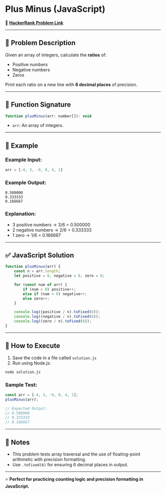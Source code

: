 # Plus Minus (JavaScript)

🔗 **[HackerRank Problem Link](https://www.hackerrank.com/challenges/plus-minus/problem?isFullScreen=true)**

---

## 📖 Problem Description

Given an array of integers, calculate the **ratios** of:
- Positive numbers
- Negative numbers
- Zeros

Print each ratio on a new line with **6 decimal places** of precision.

---

## 🧾 Function Signature

```javascript
function plusMinus(arr: number[]): void
```

- `arr`: An array of integers.

---

## 📝 Example

### Example Input:
```javascript
arr = [-4, 3, -9, 0, 4, 1]
```

### Example Output:
```text
0.500000
0.333333
0.166667
```

### Explanation:

- 3 positive numbers → 3/6 = 0.500000
- 2 negative numbers → 2/6 = 0.333333
- 1 zero → 1/6 = 0.166667

---

## ✅ JavaScript Solution

```javascript
function plusMinus(arr) {
    const n = arr.length;
    let positive = 0, negative = 0, zero = 0;

    for (const num of arr) {
        if (num > 0) positive++;
        else if (num < 0) negative++;
        else zero++;
    }

    console.log((positive / n).toFixed(6));
    console.log((negative / n).toFixed(6));
    console.log((zero / n).toFixed(6));
}
```

---

## 🚀 How to Execute

1. Save the code in a file called `solution.js`
2. Run using Node.js:

```bash
node solution.js
```

### Sample Test:

```javascript
const arr = [-4, 3, -9, 0, 4, 1];
plusMinus(arr);

// Expected Output:
// 0.500000
// 0.333333
// 0.166667
```

---

## 📌 Notes

- This problem tests array traversal and the use of floating-point arithmetic with precision formatting.
- Use `.toFixed(6)` for ensuring 6 decimal places in output.

---

⭐ **Perfect for practicing counting logic and precision formatting in JavaScript.**